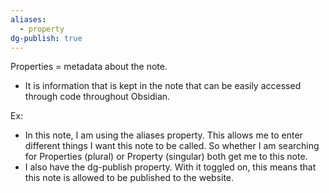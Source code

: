 ```yaml
---
aliases:
  - property
dg-publish: true
---
```


Properties = metadata about the note.
- It is information that is kept in the note that can be easily accessed through code throughout Obsidian.

Ex:
- In this note, I am using the aliases property. This allows me to enter different things I want this note to be called. So whether I am searching for Properties (plural) or Property (singular) both get me to this note.
- I also have the dg-publish property. With it toggled on, this means that this note is allowed to be published to the website.
